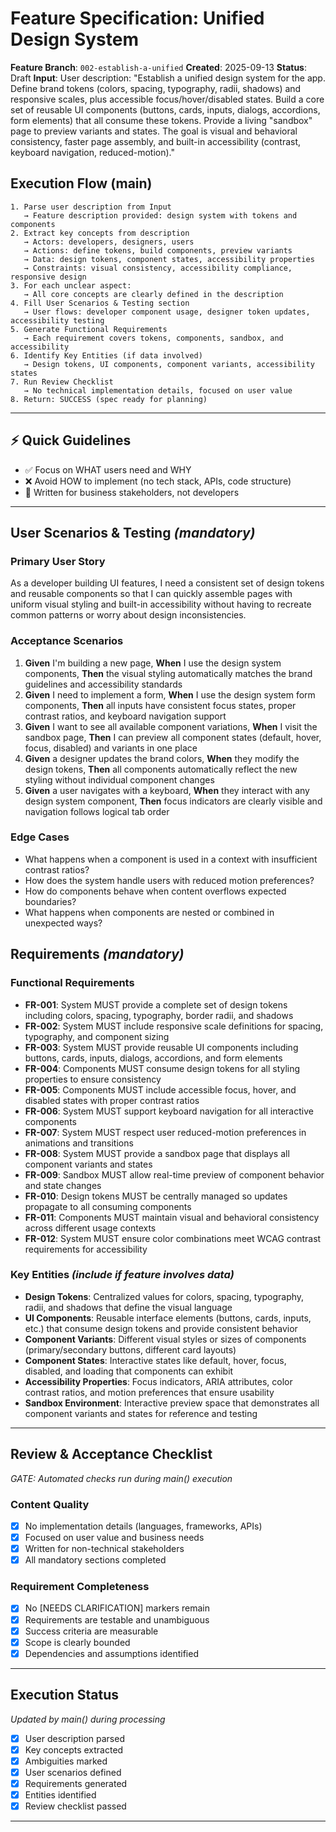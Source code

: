 # Feature Specification: Unified Design System

**Feature Branch**: `002-establish-a-unified`
**Created**: 2025-09-13
**Status**: Draft
**Input**: User description: "Establish a unified design system for the app. Define brand tokens (colors, spacing, typography, radii, shadows) and responsive scales, plus accessible focus/hover/disabled states. Build a core set of reusable UI components (buttons, cards, inputs, dialogs, accordions, form elements) that all consume these tokens. Provide a living \"sandbox\" page to preview variants and states. The goal is visual and behavioral consistency, faster page assembly, and built-in accessibility (contrast, keyboard navigation, reduced-motion)."

## Execution Flow (main)
```
1. Parse user description from Input
   → Feature description provided: design system with tokens and components
2. Extract key concepts from description
   → Actors: developers, designers, users
   → Actions: define tokens, build components, preview variants
   → Data: design tokens, component states, accessibility properties
   → Constraints: visual consistency, accessibility compliance, responsive design
3. For each unclear aspect:
   → All core concepts are clearly defined in the description
4. Fill User Scenarios & Testing section
   → User flows: developer component usage, designer token updates, accessibility testing
5. Generate Functional Requirements
   → Each requirement covers tokens, components, sandbox, and accessibility
6. Identify Key Entities (if data involved)
   → Design tokens, UI components, component variants, accessibility states
7. Run Review Checklist
   → No technical implementation details, focused on user value
8. Return: SUCCESS (spec ready for planning)
```

---

## ⚡ Quick Guidelines
- ✅ Focus on WHAT users need and WHY
- ❌ Avoid HOW to implement (no tech stack, APIs, code structure)
- 👥 Written for business stakeholders, not developers

---

## User Scenarios & Testing *(mandatory)*

### Primary User Story
As a developer building UI features, I need a consistent set of design tokens and reusable components so that I can quickly assemble pages with uniform visual styling and built-in accessibility without having to recreate common patterns or worry about design inconsistencies.

### Acceptance Scenarios
1. **Given** I'm building a new page, **When** I use the design system components, **Then** the visual styling automatically matches the brand guidelines and accessibility standards
2. **Given** I need to implement a form, **When** I use the design system form components, **Then** all inputs have consistent focus states, proper contrast ratios, and keyboard navigation support
3. **Given** I want to see all available component variations, **When** I visit the sandbox page, **Then** I can preview all component states (default, hover, focus, disabled) and variants in one place
4. **Given** a designer updates the brand colors, **When** they modify the design tokens, **Then** all components automatically reflect the new styling without individual component changes
5. **Given** a user navigates with a keyboard, **When** they interact with any design system component, **Then** focus indicators are clearly visible and navigation follows logical tab order

### Edge Cases
- What happens when a component is used in a context with insufficient contrast ratios?
- How does the system handle users with reduced motion preferences?
- How do components behave when content overflows expected boundaries?
- What happens when components are nested or combined in unexpected ways?

## Requirements *(mandatory)*

### Functional Requirements
- **FR-001**: System MUST provide a complete set of design tokens including colors, spacing, typography, border radii, and shadows
- **FR-002**: System MUST include responsive scale definitions for spacing, typography, and component sizing
- **FR-003**: System MUST provide reusable UI components including buttons, cards, inputs, dialogs, accordions, and form elements
- **FR-004**: Components MUST consume design tokens for all styling properties to ensure consistency
- **FR-005**: Components MUST include accessible focus, hover, and disabled states with proper contrast ratios
- **FR-006**: System MUST support keyboard navigation for all interactive components
- **FR-007**: System MUST respect user reduced-motion preferences in animations and transitions
- **FR-008**: System MUST provide a sandbox page that displays all component variants and states
- **FR-009**: Sandbox MUST allow real-time preview of component behavior and state changes
- **FR-010**: Design tokens MUST be centrally managed so updates propagate to all consuming components
- **FR-011**: Components MUST maintain visual and behavioral consistency across different usage contexts
- **FR-012**: System MUST ensure color combinations meet WCAG contrast requirements for accessibility

### Key Entities *(include if feature involves data)*
- **Design Tokens**: Centralized values for colors, spacing, typography, radii, and shadows that define the visual language
- **UI Components**: Reusable interface elements (buttons, cards, inputs, etc.) that consume design tokens and provide consistent behavior
- **Component Variants**: Different visual styles or sizes of components (primary/secondary buttons, different card layouts)
- **Component States**: Interactive states like default, hover, focus, disabled, and loading that components can exhibit
- **Accessibility Properties**: Focus indicators, ARIA attributes, color contrast ratios, and motion preferences that ensure usability
- **Sandbox Environment**: Interactive preview space that demonstrates all component variants and states for reference and testing

---

## Review & Acceptance Checklist
*GATE: Automated checks run during main() execution*

### Content Quality
- [x] No implementation details (languages, frameworks, APIs)
- [x] Focused on user value and business needs
- [x] Written for non-technical stakeholders
- [x] All mandatory sections completed

### Requirement Completeness
- [x] No [NEEDS CLARIFICATION] markers remain
- [x] Requirements are testable and unambiguous
- [x] Success criteria are measurable
- [x] Scope is clearly bounded
- [x] Dependencies and assumptions identified

---

## Execution Status
*Updated by main() during processing*

- [x] User description parsed
- [x] Key concepts extracted
- [x] Ambiguities marked
- [x] User scenarios defined
- [x] Requirements generated
- [x] Entities identified
- [x] Review checklist passed

---
